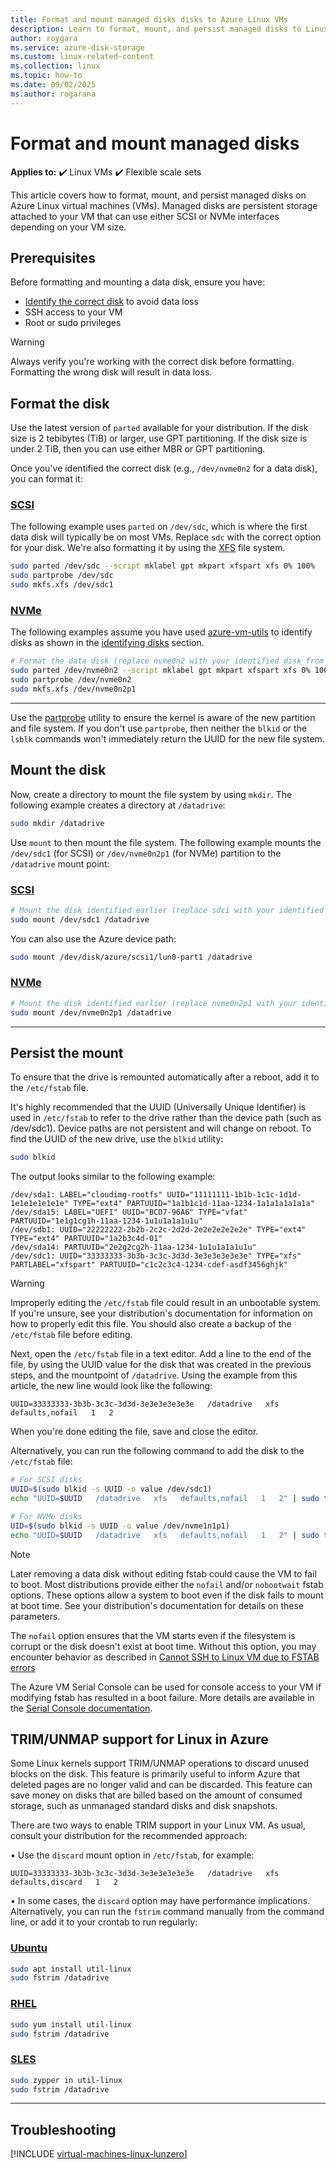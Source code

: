 ```yaml
---
title: Format and mount managed disks disks to Azure Linux VMs
description: Learn to format, mount, and persist managed disks to Linux VMs with both SCSI and NVMe interfaces
author: roygara
ms.service: azure-disk-storage
ms.custom: linux-related-content
ms.collection: linux
ms.topic: how-to
ms.date: 09/02/2025
ms.author: rogarana
---
```


# Format and mount managed disks

**Applies to:** :heavy_check_mark: Linux VMs :heavy_check_mark: Flexible scale sets 

This article covers how to format, mount, and persist managed disks on Azure Linux virtual machines (VMs). Managed disks are persistent storage attached to your VM that can use either SCSI or NVMe interfaces depending on your VM size.

## Prerequisites

Before formatting and mounting a data disk, ensure you have:

- [Identify the correct disk](./add-disk.md#identifying-disks) to avoid data loss
- SSH access to your VM
- Root or sudo privileges

> [!WARNING]
> Always verify you're working with the correct disk before formatting. Formatting the wrong disk will result in data loss.

## Format the disk

Use the latest version of `parted` available for your distribution. If the disk size is 2 tebibytes (TiB) or larger, use GPT partitioning. If the disk size is under 2 TiB, then you can use either MBR or GPT partitioning.

Once you've identified the correct disk (e.g., `/dev/nvme0n2` for a data disk), you can format it:

### [SCSI](#tab/scsi-format)

The following example uses `parted` on `/dev/sdc`, which is where the first data disk will typically be on most VMs. Replace `sdc` with the correct option for your disk. We're also formatting it by using the [XFS](https://xfs.wiki.kernel.org/) file system.

```bash
sudo parted /dev/sdc --script mklabel gpt mkpart xfspart xfs 0% 100%
sudo partprobe /dev/sdc
sudo mkfs.xfs /dev/sdc1
```

### [NVMe](#tab/nvme-format)

The following examples assume you have used [azure-vm-utils](azure-virtualmachine-utilities.md) to identify disks as shown in the [identifying disks](./add-disk.md#identifying-disks) section.

```bash
# Format the data disk (replace nvme0n2 with your identified disk from azure-nvme-id)
sudo parted /dev/nvme0n2 --script mklabel gpt mkpart xfspart xfs 0% 100%
sudo partprobe /dev/nvme0n2
sudo mkfs.xfs /dev/nvme0n2p1
```
---

Use the [partprobe](https://linux.die.net/man/8/partprobe) utility to ensure the kernel is aware of the new partition and file system. If you don't use `partprobe`, then neither the `blkid` or the `lsblk` commands won't immediately return the UUID for the new file system.


## Mount the disk

Now, create a directory to mount the file system by using `mkdir`. The following example creates a directory at `/datadrive`:

```bash
sudo mkdir /datadrive
```
Use `mount` to then mount the file system. The following example mounts the `/dev/sdc1` (for SCSI) or `/dev/nvme0n2p1` (for NVMe) partition to the `/datadrive` mount point:

### [SCSI](#tab/scsi-mount)

```bash
# Mount the disk identified earlier (replace sdc1 with your identified disk's partition)
sudo mount /dev/sdc1 /datadrive
```

You can also use the Azure device path:

```bash
sudo mount /dev/disk/azure/scsi1/lun0-part1 /datadrive
```

### [NVMe](#tab/nvme-mount)

```bash
# Mount the disk identified earlier (replace nvme0n2p1 with your identified disk's partition)
sudo mount /dev/nvme0n2p1 /datadrive
```
---


## Persist the mount

To ensure that the drive is remounted automatically after a reboot, add it to the `/etc/fstab` file.

It's highly recommended that the UUID (Universally Unique Identifier) is used in `/etc/fstab` to refer to the drive rather than the device path (such as /dev/sdc1).  Device paths are not persistent and will change on reboot. To find the UUID of the new drive, use the `blkid` utility:

```bash
sudo blkid
```

The output looks similar to the following example:

```
/dev/sda1: LABEL="cloudimg-rootfs" UUID="11111111-1b1b-1c1c-1d1d-1e1e1e1e1e1e" TYPE="ext4" PARTUUID="1a1b1c1d-11aa-1234-1a1a1a1a1a1a"
/dev/sda15: LABEL="UEFI" UUID="BCD7-96A6" TYPE="vfat" PARTUUID="1e1g1cg1h-11aa-1234-1u1u1a1a1u1u"
/dev/sdb1: UUID="22222222-2b2b-2c2c-2d2d-2e2e2e2e2e2e" TYPE="ext4" TYPE="ext4" PARTUUID="1a2b3c4d-01"
/dev/sda14: PARTUUID="2e2g2cg2h-11aa-1234-1u1u1a1a1u1u"
/dev/sdc1: UUID="33333333-3b3b-3c3c-3d3d-3e3e3e3e3e3e" TYPE="xfs" PARTLABEL="xfspart" PARTUUID="c1c2c3c4-1234-cdef-asdf3456ghjk"
```

> [!WARNING]
> Improperly editing the `/etc/fstab` file could result in an unbootable system. If you're unsure, see your distribution's documentation for information on how to properly edit this file. You should also create a backup of the `/etc/fstab` file before editing.

Next, open the `/etc/fstab` file in a text editor. Add a line to the end of the file, by using the UUID value for the disk that was created in the previous steps, and the mountpoint of `/datadrive`. Using the example from this article, the new line would look like the following:

```
UUID=33333333-3b3b-3c3c-3d3d-3e3e3e3e3e3e   /datadrive   xfs   defaults,nofail   1   2
```

When you're done editing the file, save and close the editor.

Alternatively, you can run the following command to add the disk to the `/etc/fstab` file:

```bash
# For SCSI disks
UUID=$(sudo blkid -s UUID -o value /dev/sdc1)
echo "UUID=$UUID   /datadrive   xfs   defaults,nofail   1   2" | sudo tee -a /etc/fstab

# For NVMe disks
UID=$(sudo blkid -s UUID -o value /dev/nvme1n1p1)
echo "UUID=$UUID   /datadrive   xfs   defaults,nofail   1   2" | sudo tee -a /etc/fstab
```

> [!NOTE]
> Later removing a data disk without editing fstab could cause the VM to fail to boot. Most distributions provide either the `nofail` and/or `nobootwait` fstab options. These options allow a system to boot even if the disk fails to mount at boot time. See your distribution's documentation for details on these parameters.

The `nofail` option ensures that the VM starts even if the filesystem is corrupt or the disk doesn't exist at boot time. Without this option, you may encounter behavior as described in [Cannot SSH to Linux VM due to FSTAB errors](/troubleshoot/azure/virtual-machines/linux-virtual-machine-cannot-start-fstab-errors)

The Azure VM Serial Console can be used for console access to your VM if modifying fstab has resulted in a boot failure. More details are available in the [Serial Console documentation](/troubleshoot/azure/virtual-machines/serial-console-linux).


## TRIM/UNMAP support for Linux in Azure

Some Linux kernels support TRIM/UNMAP operations to discard unused blocks on the disk. This feature is primarily useful to inform Azure that deleted pages are no longer valid and can be discarded. This feature can save money on disks that are billed based on the amount of consumed storage, such as unmanaged standard disks and disk snapshots.

There are two ways to enable TRIM support in your Linux VM. As usual, consult your distribution for the recommended approach:

• Use the `discard` mount option in `/etc/fstab`, for example:

```
UUID=33333333-3b3b-3c3c-3d3d-3e3e3e3e3e3e   /datadrive   xfs   defaults,discard   1   2
```

• In some cases, the `discard` option may have performance implications. Alternatively, you can run the `fstrim` command manually from the command line, or add it to your crontab to run regularly:

### [Ubuntu](#tab/ubuntu)

```bash
sudo apt install util-linux
sudo fstrim /datadrive
```

### [RHEL](#tab/rhel)

```bash
sudo yum install util-linux
sudo fstrim /datadrive
```

### [SLES](#tab/suse)

```bash
sudo zypper in util-linux
sudo fstrim /datadrive
```
---

## Troubleshooting

[!INCLUDE [virtual-machines-linux-lunzero](../includes/virtual-machines-linux-lunzero.md)]
